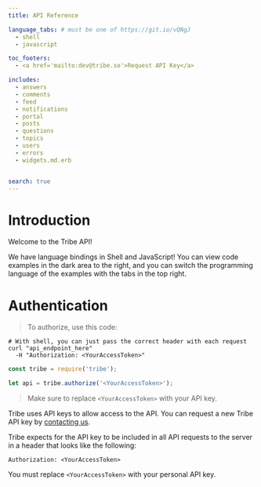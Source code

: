 ```yaml
---
title: API Reference

language_tabs: # must be one of https://git.io/vQNgJ
  - shell
  - javascript

toc_footers:
  - <a href='mailto:dev@tribe.so'>Request API Key</a>

includes:
  - answers
  - comments
  - feed
  - notifications
  - portal
  - posts
  - questions
  - topics
  - users
  - errors
  - widgets.md.erb


search: true
---
```


# Introduction

Welcome to the Tribe API!

We have language bindings in Shell and JavaScript! You can view code examples in the dark area to the right, and you can switch the programming language of the examples with the tabs in the top right.


# Authentication

> To authorize, use this code:

```shell
# With shell, you can just pass the correct header with each request
curl "api_endpoint_here"
  -H "Authorization: <YourAccessToken>"
```

```javascript
const tribe = require('tribe');

let api = tribe.authorize('<YourAccessToken>');
```

> Make sure to replace `<YourAccessToken>` with your API key.

Tribe uses API keys to allow access to the API. You can request a new Tribe API key by [contacting us](dev@tribe.so).

Tribe expects for the API key to be included in all API requests to the server in a header that looks like the following:

`Authorization: <YourAccessToken>`

<aside class="notice">
You must replace <code>&lt;YourAccessToken&gt;</code> with your personal API key.
</aside>
